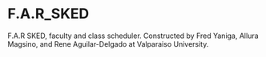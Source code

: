 # F.A.R_SKED
F.A.R SKED, faculty and class scheduler. Constructed by Fred Yaniga, Allura Magsino, and Rene Aguilar-Delgado at Valparaiso University.

